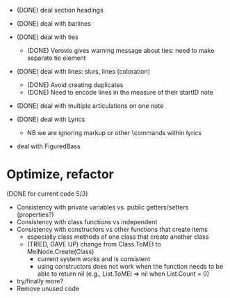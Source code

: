 - (DONE) deal section headings
- (DONE) deal with barlines
- (DONE) deal with ties
    - (DONE) Verovio gives warning message about ties: need to make separate tie element
- (DONE) deal with lines:  slurs, lines (coloration) 
    - (DONE) Avoid creating duplicates
    - (DONE) Need to encode lines in the measure of their startID note
- (DONE) deal with multiple articulations on one note
- (DONE) deal with Lyrics
    - NB we are ignoring markup or other \commands within lyrics

- deal with FiguredBass

# Optimize, refactor

(DONE for current code 5/3)

- Consistency with private variables vs. public getters/setters (properties?)
- Consistency with class functions vs independent
- Consistency with constructors vs other functions that create items
    - especially class methods of one class that create another class
    - (TRIED, GAVE UP) change from Class.ToMEI to MeiNode.Create(Class)
        - current system works and is consistent
        - using constructors does not work when the function needs to be able
          to return nil (e.g., List.ToMEI => nil when List.Count = 0)
- try/finally more?
- Remove unused code

